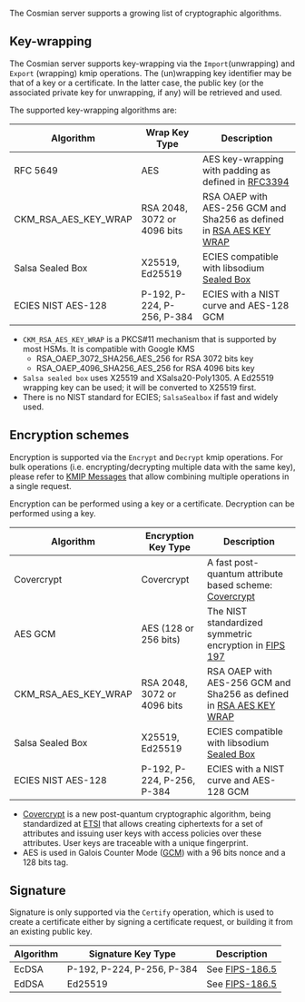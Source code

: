 The Cosmian server supports a growing list of cryptographic algorithms.

## Key-wrapping

The Cosmian server supports key-wrapping via the `Import`(unwrapping) and `Export` (wrapping) kmip operations.
The (un)wrapping key identifier may be that of a key or a certificate.
In the latter case, the public key (or the associated private key for unwrapping, if any) will be retrieved and used.

The supported key-wrapping algorithms are:

| Algorithm            | Wrap Key Type               | Description                                                                                                                                                                 |
|----------------------|-----------------------------|-----------------------------------------------------------------------------------------------------------------------------------------------------------------------------|
| RFC 5649             | AES                         | AES key-wrapping with padding as defined in [RFC3394](https://tools.ietf.org/html/rfc5649)                                                                                  |
| CKM_RSA_AES_KEY_WRAP | RSA 2048, 3072 or 4096 bits | RSA OAEP with AES-256 GCM and Sha256 as defined in [RSA AES KEY WRAP](http://docs.oasis-open.org/pkcs11/pkcs11-curr/v2.40/cos01/pkcs11-curr-v2.40-cos01.html#_Toc408226908) |
| Salsa Sealed Box     | X25519, Ed25519             | ECIES compatible with libsodium [Sealed Box](https://doc.libsodium.org/public-key_cryptography/sealed_boxes)                                                                |
| ECIES NIST AES-128   | P-192, P-224, P-256, P-384  | ECIES with a NIST curve and AES-128 GCM                                                                                                                                     |

- `CKM_RSA_AES_KEY_WRAP` is a PKCS#11 mechanism that is supported by most HSMs. It is compatible with Google KMS
  - RSA_OAEP_3072_SHA256_AES_256 for RSA 3072 bits key
  - RSA_OAEP_4096_SHA256_AES_256 for RSA 4096 bits key
- `Salsa sealed box` uses X25519 and XSalsa20-Poly1305. A Ed25519 wrapping key can be used; it will be converted to
  X25519 first.
- There is no NIST standard for ECIES; `SalsaSealbox` if fast and widely used.

## Encryption schemes

Encryption is supported via the `Encrypt` and `Decrypt` kmip operations.
For bulk operations (i.e. encrypting/decrypting multiple data with the same key),
please refer to [KMIP Messages](./messages.md) that allow combining multiple operations in a single request.

Encryption can be performed using a key or a certificate. Decryption can be performed using a key.

| Algorithm            | Encryption Key Type         | Description                                                                                                                                                                 |
|----------------------|-----------------------------|-----------------------------------------------------------------------------------------------------------------------------------------------------------------------------|
| Covercrypt           | Covercrypt                  | A fast post-quantum attribute based scheme: [Covercrypt](https://github.com/Cosmian/cover_crypt)                                                                            |
| AES GCM              | AES (128 or 256 bits)       | The NIST standardized symmetric encryption in [FIPS 197](https://nvlpubs.nist.gov/nistpubs/FIPS/NIST.FIPS.197-upd1.pdf)                                                     |
| CKM_RSA_AES_KEY_WRAP | RSA 2048, 3072 or 4096 bits | RSA OAEP with AES-256 GCM and Sha256 as defined in [RSA AES KEY WRAP](http://docs.oasis-open.org/pkcs11/pkcs11-curr/v2.40/cos01/pkcs11-curr-v2.40-cos01.html#_Toc408226908) |
| Salsa Sealed Box     | X25519, Ed25519             | ECIES compatible with libsodium [Sealed Box](https://doc.libsodium.org/public-key_cryptography/sealed_boxes)                                                                |
| ECIES NIST AES-128   | P-192, P-224, P-256, P-384  | ECIES with a NIST curve and AES-128 GCM                                                                                                                                     |

- [Covercrypt](https://github.com/Cosmian/cover_crypt) is a new post-quantum cryptographic algorithm, being standardized
  at [ETSI](https://www.etsi.org/) that allows creating ciphertexts for a set of attributes and issuing user keys with access policies over these
  attributes. User keys are traceable with a unique fingerprint.
- AES is used in Galois Counter Mode ([GCM](https://en.wikipedia.org/wiki/Galois/Counter_Mode)) with a 96 bits nonce and a 128 bits tag.

## Signature

Signature is only supported via the `Certify` operation, which is used to create a certificate either by signing a certificate request,
or building it from an existing public key.

| Algorithm | Signature Key Type         | Description                                                                  |
|-----------|----------------------------|------------------------------------------------------------------------------|
| EcDSA     | P-192, P-224, P-256, P-384 | See [FIPS-186.5](https://nvlpubs.nist.gov/nistpubs/FIPS/NIST.FIPS.186-5.pdf) |
| EdDSA     | Ed25519                    | See [FIPS-186.5](https://nvlpubs.nist.gov/nistpubs/FIPS/NIST.FIPS.186-5.pdf) |
